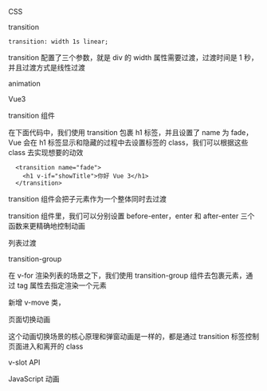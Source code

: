 CSS

transition

```
transition: width 1s linear;
```

transition 配置了三个参数，就是 div 的 width 属性需要过渡，过渡时间是 1 秒，并且过渡方式是线性过渡

animation

Vue3

transition 组件

在下面代码中，我们使用 transition 包裹 h1 标签，并且设置了 name 为 fade，Vue 会在 h1 标签显示和隐藏的过程中去设置标签的 class，我们可以根据这些 class 去实现想要的动效

```
  <transition name="fade">
    <h1 v-if="showTitle">你好 Vue 3</h1>
  </transition>
```

transition 组件会把子元素作为一个整体同时去过渡

transition 组件里，我们可以分别设置 before-enter，enter 和 after-enter 三个函数来更精确地控制动画

列表过渡

 transition-group 

 在 v-for 渲染列表的场景之下，我们使用 transition-group 组件去包裹元素，通过 tag 属性去指定渲染一个元素

 新增 v-move 类，

 页面切换动画

 这个动画切换场景的核心原理和弹窗动画是一样的，都是通过 transition 标签控制页面进入和离开的 class

 v-slot API

 JavaScript 动画

